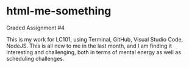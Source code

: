 # html-me-something
Graded Assignment #4

This is my work for LC101, using Terminal, GitHub, Visual Studio Code, NodeJS. This is all new to me in the last month, and I am finding it
interesting and challenging, both in terms of mental energy as well as scheduling challenges.
